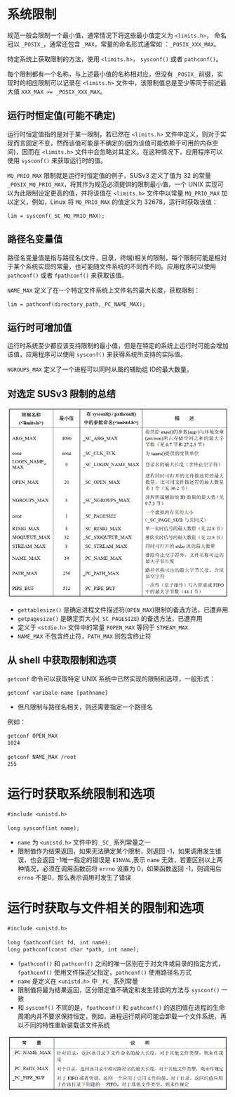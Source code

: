 # 系统限制

规范一般会限制一个最小值，通常情况下将这些最小值定义为 `<limits.h>`， 命名冠以 `_POSIX_`，通常还包含 `_MAX`，常量的命名形式通常如 ：`_POSIX_XXX_MAX`。

特定系统上获取限制的方法，使用  `<limits.h>`， `sysconf()` 或者 `pathconf()`。

每个限制都有一个名称，与上述最小值的名称相对应，但没有 `_POSIX_` 前缀，实现时的相应限制可以记录在 `<limits.h>` 文件中，该限制值总是至少等同于前述最大值 `XXX_MAX >= _POSIX_XXX_MAX`。



## 运行时恒定值(可能不确定)

运行时恒定值指的是对于某一限制，若已然在 `<limits.h>` 文件中定义，则对于实现而言固定不变，然而该值可能是不确定的(因为该值可能依赖于可用的内存空间)，因而在 `<limits.h>` 文件中会忽略对其定义。在这种情况下，应用程序可以使用 `sysconf()` 来获取运行时的值。

`MQ_PRIO_MAX` 限制就是运行时恒定值的例子，SUSv3 定义了值为 32 的常量 `_POSIX_MQ_PRIO_MAX`，将其作为规范必须提供的限制最小值，一个 UNIX 实现可以为此限制设定更高的值，并将该值在 `<limits.h>` 文件中以常量 `MQ_PRIO_MAX`  加以定义，例如，Linux 将 `MQ_PRIO_MAX` 的值定义为 32678，运行时获取该值：

```
lim = sysconf(_SC_MQ_PRIO_MAX);
```

## 路径名变量值

路径名变量值是指与路径名(文件，目录，终端)相关的限制，每个限制可能是相对于某个系统实现的常量，也可能随文件系统的不同而不同。应用程序可以使用 `pathconf()` 或者 `fpathconf()` 来获取该值。

`NAME_MAX` 定义了在一个特定文件系统上文件名的最大长度，获取限制：

```
lim = pathconf(directory_path,_PC_NAME_MAX);
```

## 运行时可增加值

运行时系统至少都应该支持限制的最小值，但是在特定的系统上运行时可能会增加该值，应用程序可以使用 `sysconf()`  来获得系统所支持的实际值。

`NGROUPS_MAX` 定义了一个进程可以同时从属的辅助组 ID的最大数量。

## 对选定 SUSv3  限制的总结

![](./img/susv3_limit.png)

- `gettablesize()` 是确定进程文件描述符(`OPEN_MAX`)限制的备选方法，已遭弃用
- `getpagesize()` 是确定页大小(`_SC_PAGESIZE`) 的备选方法，已遭弃用
- 定义于  `<stdio.h>` 文件中的常量 `FOPEN_MAX` 等同于 `STREAM_MAX`
- `NAME_MAX` 不包含终止符，`PATH_MAX` 则包含终止符

## 从 shell 中获取限制和选项 

`getconf`  命令可以获取特定 UNIX 系统中已然实现的限制和选项，一般形式：

```
getconf varibale-name [pathname]
```

- 但凡限制与路径名相关，则还需要指定一个路径名

例如：

```
getconf OPEN_MAX
1024

getconf NAME_MAX /root
255
```

# 运行时获取系统限制和选项

```
#include <unistd.h>

long sysconf(int name);
```

- `name` 为 `<unistd.h>` 文件中的  `_SC_` 系列常量之一
- 限制值作为结果返回，如果无法确定某个限制，则返回 -1，如果调用发生错误，也会返回 -1唯一指定的错误是 `EINVAL`,表示 `name`  无效，若要区别以上两种情况，必须在调用函数前将 `errno` 设置为 0，如果函数返回 -1，则调用后 `errno` 不是0，那么表示调用时发生了错误

# 运行时获取与文件相关的限制和选项

```
#include <unistd.h>

long fpathconf(int fd, int name);
long pathconf(const char *path, int name);
```

- `fpathconf()` 和 `pathconf()` 之间的唯一区别在于对文件或目录的指定方式，`fpathconf()` 使用文件描述父指定，`pathconf()` 使用路径名方式
- `name` 是定义在 `<unistd.h>` 中 `_PC_` 系列常量
- 限制值将最为结果返回，区分限定值不确定和发生错误的方法与 `sysconf()` 一致
- 和 `sysconf()` 不同的是，`fpathconf()` 和 `pathconf()` 的返回值在进程的生命周期内并不要求保持恒定，例如，进程运行期间可能会卸载一个文件系统，再以不同的特性重新装载该文件系统

![](./img/pathconf.png)













